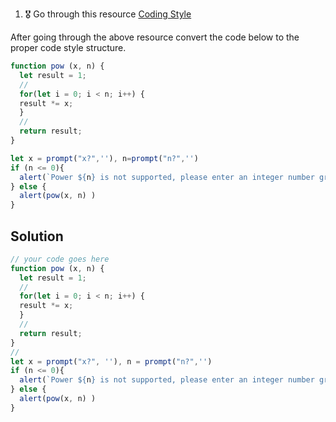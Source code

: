 1. 🎖 Go through this resource [Coding Style](http://javascript.info/coding-style)

After going through the above resource convert the code below to the proper code style structure.
```js
function pow (x, n) {
  let result = 1;
  //
  for(let i = 0; i < n; i++) {
  result *= x;
  }
  //
  return result;
}

let x = prompt("x?",''), n=prompt("n?",'')
if (n <= 0){
  alert(`Power ${n} is not supported, please enter an integer number greater than zero`);
} else {
  alert(pow(x, n) )
}
```

## Solution
```js
// your code goes here
function pow (x, n) {
  let result = 1;
  //
  for(let i = 0; i < n; i++) {
  result *= x;
  }
  //
  return result;
}
//
let x = prompt("x?", ''), n = prompt("n?",'')
if (n <= 0){
  alert(`Power ${n} is not supported, please enter an integer number greater than zero`);
} else {
  alert(pow(x, n) )
}
```